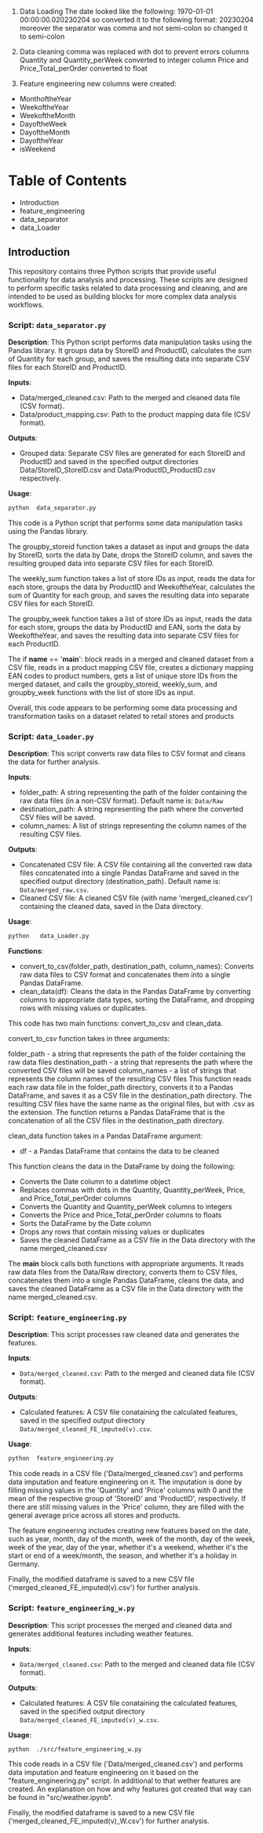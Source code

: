 1. Data Loading
   The date looked like the following: 1970-01-01 00:00:00.020230204 so converted it to the following format: 20230204
   moreover the separator was comma and not semi-colon so changed it to semi-colon

1. Data cleaning
   comma was replaced with dot to prevent errors
   columns Quantity and Quantity_perWeek converted to integer
   column Price and Price_Total_perOrder converted to float

1. Feature engineering
   new columns were created:

-   MonthoftheYear
-   WeekoftheYear
-   WeekoftheMonth
-   DayoftheWeek
-   DayoftheMonth
-   DayoftheYear
-   isWeekend

# Table of Contents

-   Introduction
-   feature_engineering
-   data_separator
-   data_Loader

## Introduction

This repository contains three Python scripts that provide useful functionality for data analysis and processing. These scripts are designed to perform specific tasks related to data processing and cleaning, and are intended to be used as building blocks for more complex data analysis workflows.

### Script: `data_separator.py`

**Description**: This Python script performs data manipulation tasks using the Pandas library. It groups data by StoreID and ProductID, calculates the sum of Quantity for each group, and saves the resulting data into separate CSV files for each StoreID and ProductID.

**Inputs**:

-   Data/merged_cleaned.csv: Path to the merged and cleaned data file (CSV format).
-   Data/product_mapping.csv: Path to the product mapping data file (CSV format).

**Outputs**:

-   Grouped data: Separate CSV files are generated for each StoreID and ProductID and saved in the specified output directories Data/StoreID_StoreID.csv and Data/ProductID_ProductID.csv respectively.

**Usage**:

```bash
python  data_separator.py
```

This code is a Python script that performs some data manipulation tasks using the Pandas library.

The groupby_storeid function takes a dataset as input and groups the data by StoreID, sorts the data by Date, drops the StoreID column, and saves the resulting grouped data into separate CSV files for each StoreID.

The weekly_sum function takes a list of store IDs as input, reads the data for each store, groups the data by ProductID and WeekoftheYear, calculates the sum of Quantity for each group, and saves the resulting data into separate CSV files for each StoreID.

The groupby_week function takes a list of store IDs as input, reads the data for each store, groups the data by ProductID and EAN, sorts the data by WeekoftheYear, and saves the resulting data into separate CSV files for each ProductID.

The if **name** == '**main**': block reads in a merged and cleaned dataset from a CSV file, reads in a product mapping CSV file, creates a dictionary mapping EAN codes to product numbers, gets a list of unique store IDs from the merged dataset, and calls the groupby_storeid, weekly_sum, and groupby_week functions with the list of store IDs as input.

Overall, this code appears to be performing some data processing and transformation tasks on a dataset related to retail stores and products

### Script: `data_Loader.py`

**Description**: This script converts raw data files to CSV format and cleans the data for further analysis.

**Inputs**:

-   folder_path: A string representing the path of the folder containing the raw data files (in a non-CSV format). Default name is: `Data/Raw`
-   destination_path: A string representing the path where the converted CSV files will be saved.
-   column_names: A list of strings representing the column names of the resulting CSV files.

**Outputs**:

-   Concatenated CSV file: A CSV file containing all the converted raw data files concatenated into a single Pandas DataFrame and saved in the specified output directory (destination_path). Default name is: `Data/merged_raw.csv`.
-   Cleaned CSV file: A cleaned CSV file (with name 'merged_cleaned.csv') containing the cleaned data, saved in the Data directory.

**Usage**:

```bash
python   data_Loader.py
```

**Functions**:

-   convert_to_csv(folder_path, destination_path, column_names): Converts raw data files to CSV format and concatenates them into a single Pandas DataFrame.
-   clean_data(df): Cleans the data in the Pandas DataFrame by converting columns to appropriate data types, sorting the DataFrame, and dropping rows with missing values or duplicates.

This code has two main functions: convert_to_csv and clean_data.

convert_to_csv function takes in three arguments:

folder_path - a string that represents the path of the folder containing the raw data files
destination_path - a string that represents the path where the converted CSV files will be saved
column_names - a list of strings that represents the column names of the resulting CSV files
This function reads each raw data file in the folder_path directory, converts it to a Pandas DataFrame, and saves it as a CSV file in the destination_path directory. The resulting CSV files have the same name as the original files, but with .csv as the extension. The function returns a Pandas DataFrame that is the concatenation of all the CSV files in the destination_path directory.

clean_data function takes in a Pandas DataFrame argument:

-   df - a Pandas DataFrame that contains the data to be cleaned

This function cleans the data in the DataFrame by doing the following:

-   Converts the Date column to a datetime object
-   Replaces commas with dots in the Quantity, Quantity_perWeek, Price, and Price_Total_perOrder columns
-   Converts the Quantity and Quantity_perWeek columns to integers
-   Converts the Price and Price_Total_perOrder columns to floats
-   Sorts the DataFrame by the Date column
-   Drops any rows that contain missing values or duplicates
-   Saves the cleaned DataFrame as a CSV file in the Data directory with the name merged_cleaned.csv

The **main** block calls both functions with appropriate arguments. It reads raw data files from the Data/Raw directory, converts them to CSV files, concatenates them into a single Pandas DataFrame, cleans the data, and saves the cleaned DataFrame as a CSV file in the Data directory with the name merged_cleaned.csv.

### Script: `feature_engineering.py`

**Description**: This script processes raw cleaned data and generates the features.

**Inputs**:

-   `Data/merged_cleaned.csv`: Path to the merged and cleaned data file (CSV format).

**Outputs**:

-   Calculated features: A CSV file conataining the calculated features, saved in the specified output directory `Data/merged_cleaned_FE_imputed(v).csv`.

**Usage**:

```bash
python  feature_engineering.py
```

This code reads in a CSV file ('Data/merged_cleaned.csv') and performs data imputation and feature engineering on it. The imputation is done by filling missing values in the 'Quantity' and 'Price' columns with 0 and the mean of the respective group of 'StoreID' and 'ProductID', respectively. If there are still missing values in the 'Price' column, they are filled with the general average price across all stores and products.

The feature engineering includes creating new features based on the date, such as year, month, day of the month, week of the month, day of the week, week of the year, day of the year, whether it's a weekend, whether it's the start or end of a week/month, the season, and whether it's a holiday in Germany.

Finally, the modified dataframe is saved to a new CSV file ('merged_cleaned_FE_imputed(v).csv') for further analysis.

### Script: `feature_engineering_w.py`

**Description**: This script processes the merged and cleaned data and generates additional features including weather features.

**Inputs**:

-   `Data/merged_cleaned.csv`: Path to the merged and cleaned data file (CSV format).

**Outputs**:

-   Calculated features: A CSV file conataining the calculated features, saved in the specified output directory `Data/merged_cleaned_FE_imputed(v)_w.csv`.

**Usage**:

```bash
python  ./src/feature_engineering_w.py
```

This code reads in a CSV file ('Data/merged_cleaned.csv') and performs data imputation and feature engineering on it based on the "feature_engineering.py" script. In additional to that wether features are created. An explanation on how and why features got created that way can be found in "src/weather.ipynb".

Finally, the modified dataframe is saved to a new CSV file ('merged_cleaned_FE_imputed(v)\_W.csv') for further analysis.
